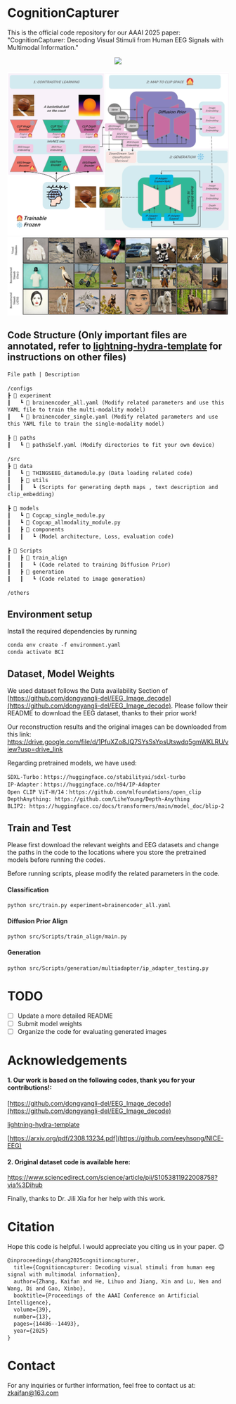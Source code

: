 # CognitionCapturer
This is the official code repository for our AAAI 2025 paper: "CognitionCapturer: Decoding Visual Stimuli from Human EEG Signals with Multimodal Information."

<p align="center">
  <a href="#">
  <p align="center">
    <a href='https://arxiv.org/pdf/2412.10489'><img src='http://img.shields.io/badge/Paper-arxiv.2412.10489-B31B1B.svg'></a>
  </p>
</p>

<img src="Figs/SturctureFig.jpg" alt="Framework" style="max-width: 100%; height: auto;"/>
  
<img src="Figs/FigCompare.jpg" alt="fig-genexample" style="max-width: 100%; height: auto;"/> 

## Code Structure (Only important files are annotated, refer to [lightning-hydra-template](https://github.com/ashleve/lightning-hydra-template) for instructions on other files)
```
File path | Description

/configs
┣ 📂 experiment
┃   ┗ 📜 brainencoder_all.yaml (Modify related parameters and use this YAML file to train the multi-modality model)
┃   ┗ 📜 brainencoder_single.yaml (Modify related parameters and use this YAML file to train the single-modality model)

┣ 📂 paths  
┃   ┗ 📜 pathsSelf.yaml (Modify directories to fit your own device)

/src
┣ 📂 data
┃   ┗ 📜 THINGSEEG_datamodule.py (Data loading related code)
┃   ┣ 📂 utils
┃   ┃   ┗ (Scripts for generating depth maps , text description and clip_embedding)

┣ 📂 models
┃   ┗ 📜 Cogcap_single_module.py 
┃   ┗ 📜 Cogcap_allmodality_module.py
┃   ┣ 📂 components
┃   ┃   ┗ (Model architecture, Loss, evaluation code)

┣ 📂 Scripts
┃   ┣ 📂 train_align
┃   ┃   ┗ (Code related to training Diffusion Prior)
┃   ┣ 📂 generation
┃   ┃   ┗ (Code related to image generation)

/others
```

## Environment setup
Install the required dependencies by running

```
conda env create -f environment.yaml
conda activate BCI
```
## Dataset, Model Weights
We used dataset follows the Data availability Section of [https://github.com/dongyangli-del/EEG_Image_decode](https://github.com/dongyangli-del/EEG_Image_decode). Please follow their README to download the EEG dataset, thanks to their prior work!

Our reconstruction results and the original images can be downloaded from this link: https://drive.google.com/file/d/1PfuXZo8JQ7SYsSsYpsUtswdq5gmWKLRU/view?usp=drive_link

Regarding pretrained models, we have used:
```
SDXL-Turbo：https://huggingface.co/stabilityai/sdxl-turbo
IP-Adapter：https://huggingface.co/h94/IP-Adapter
Open CLIP ViT-H/14：https://github.com/mlfoundations/open_clip
DepthAnything: https://github.com/LiheYoung/Depth-Anything
BLIP2: https://huggingface.co/docs/transformers/main/model_doc/blip-2
```


## Train and Test
Please first download the relevant weights and EEG datasets and change the paths in the code to the locations where you store the pretrained models before running the codes.

Before running scripts, please modify the related parameters in the code.

#### Classification
```
python src/train.py experiment=brainencoder_all.yaml
```
#### Diffusion Prior Align
```
python src/Scripts/train_align/main.py
```
#### Generation
```
python src/Scripts/generation/multiadapter/ip_adapter_testing.py
```

# TODO
- [ ] Update a more detailed README
- [ ] Submit model weights
- [ ] Organize the code for evaluating generated images

# Acknowledgements
#### 1. Our work is based on the following codes, thank you for your contributions!:

[https://github.com/dongyangli-del/EEG_Image_decode](https://github.com/dongyangli-del/EEG_Image_decode)

[lightning-hydra-template](https://github.com/ashleve/lightning-hydra-template)

[https://arxiv.org/pdf/2308.13234.pdf](https://github.com/eeyhsong/NICE-EEG)

#### 2. Original dataset code is available here:

https://www.sciencedirect.com/science/article/pii/S1053811922008758?via%3Dihub

Finally, thanks to Dr. Jili Xia for her help with this work.

# Citation

Hope this code is helpful. I would appreciate you citing us in your paper. 😊

```
@inproceedings{zhang2025cognitioncapturer,
  title={Cognitioncapturer: Decoding visual stimuli from human eeg signal with multimodal information},
  author={Zhang, Kaifan and He, Lihuo and Jiang, Xin and Lu, Wen and Wang, Di and Gao, Xinbo},
  booktitle={Proceedings of the AAAI Conference on Artificial Intelligence},
  volume={39},
  number={13},
  pages={14486--14493},
  year={2025}
}
```

# Contact
For any inquiries or further information, feel free to contact us at: zkaifan@163.com
